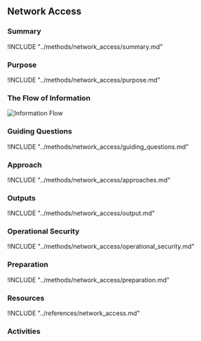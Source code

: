 ## Network Access

### Summary
!INCLUDE "../methods/network_access/summary.md"

### Purpose
!INCLUDE "../methods/network_access/purpose.md"

### The Flow of Information
![ Information Flow](images/info_flows/network_access.svg)

### Guiding Questions
!INCLUDE "../methods/network_access/guiding_questions.md"

### Approach
!INCLUDE "../methods/network_access/approaches.md"

### Outputs
!INCLUDE "../methods/network_access/output.md"

### Operational Security
!INCLUDE "../methods/network_access/operational_security.md"

### Preparation
!INCLUDE "../methods/network_access/preparation.md"




### Resources

<div class="greybox">
!INCLUDE "../references/network_access.md"
</div>

### Activities
